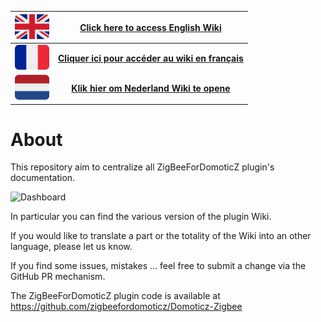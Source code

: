 | <img src="Images/flag_uk.png" width="55" height="40"> | [__Click here to access English Wiki__](en-eng/Readme.md)      |
|:------------:|:----------:|
| <img src="Images/flag_france.png" width="55" height="40">   | [__Cliquer ici pour accéder au wiki en français__](fr-fr/Readme.md) |
| <img src="Images/flag_netherlands.png" width="55" height="40">     | [__Klik hier om Nederland Wiki te opene__](nl-dut/Readme.md) |

# About

This repository aim to centralize all ZigBeeForDomoticZ plugin's documentation.

![Dashboard](Images/Dashboard.png)

In particular you can find the various version of the plugin Wiki.

If you would like to translate a part or the totality of the Wiki into an other language, please let us know.

If you find some issues, mistakes ... feel free to submit a change via the GitHub PR mechanism.

The ZigBeeForDomoticZ plugin code is available at https://github.com/zigbeefordomoticz/Domoticz-Zigbee 

